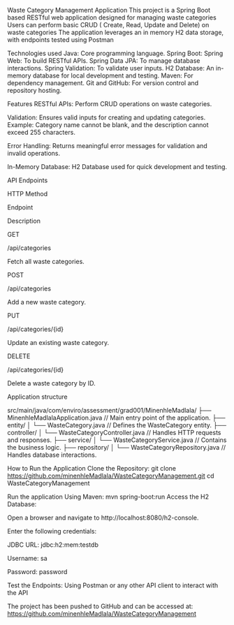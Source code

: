 Waste Category Management Application
This project is a Spring Boot based RESTful web application designed for managing waste categories 
Users can perform basic CRUD ( Create, Read, Update and Delete) on waste categories
The application leverages an in memory H2 data storage, with endpoints tested using Postman

Technologies used
Java: Core programming language.
Spring Boot:
Spring Web: To build RESTful APIs.
Spring Data JPA: To manage database interactions.
Spring Validation: To validate user inputs.
H2 Database: An in-memory database for local development and testing.
Maven: For dependency management.
Git and GitHub: For version control and repository hosting.

Features
RESTful APIs:
Perform CRUD operations on waste categories.

Validation:
Ensures valid inputs for creating and updating categories.
Example: Category name cannot be blank, and the description cannot exceed 255 characters.

Error Handling:
Returns meaningful error messages for validation and invalid operations.

In-Memory Database:
H2 Database used for quick development and testing.

API Endpoints

HTTP Method

Endpoint

Description

GET

/api/categories

Fetch all waste categories.

POST

/api/categories

Add a new waste category.

PUT

/api/categories/{id}

Update an existing waste category.

DELETE

/api/categories/{id}

Delete a waste category by ID.

Application structure

src/main/java/com/enviro/assessment/grad001/MinenhleMadlala/
├── MinenhleMadlalaApplication.java  // Main entry point of the application.
├── entity/
│   └── WasteCategory.java           // Defines the WasteCategory entity.
├── controller/
│   └── WasteCategoryController.java // Handles HTTP requests and responses.
├── service/
│   └── WasteCategoryService.java    // Contains the business logic.
├── repository/
│   └── WasteCategoryRepository.java // Handles database interactions.

How to Run the Application
Clone the Repository:
git clone https://github.com/minenhleMadlala/WasteCategoryManagement.git
cd WasteCategoryManagement

Run the application
Using Maven:
mvn spring-boot:run
Access the H2 Database:

Open a browser and navigate to http://localhost:8080/h2-console.

Enter the following credentials:

JDBC URL: jdbc:h2:mem:testdb

Username: sa

Password: password

Test the Endpoints:
Using Postman or any other API client to interact with the API

The project has been pushed to GitHub and can be accessed at:
https://github.com/minenhleMadlala/WasteCategoryManagement
